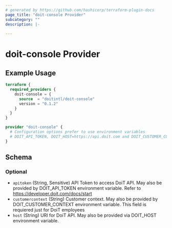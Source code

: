 ```yaml
---
# generated by https://github.com/hashicorp/terraform-plugin-docs
page_title: "doit-console Provider"
subcategory: ""
description: |-
  
---
```


# doit-console Provider



## Example Usage

```terraform
terraform {
  required_providers {
    doit-console = {
      source  = "doitintl/doit-console"
      version = "0.1.2"
    }
  }
}

provider "doit-console" {
  # Configuration options prefer to use environment variables
  # DOIT_API_TOKEN, DOIT_HOST=https://api.doit.com and DOIT_CUSTOMER_CONTEXT
}
```

<!-- schema generated by tfplugindocs -->
## Schema

### Optional

- `apitoken` (String, Sensitive) API Token to access DoiT API. May also be provided by DOIT_API_TOKEN environment variable. Refer to https://developer.doit.com/docs/start
- `customercontext` (String) Customer context. May also be provided by DOIT_CUSTOMER_CONTEXT environment variable. This field is requiered just for DoiT employees
- `host` (String) URI for DoiT API. May also be provided via DOIT_HOST environment variable.
